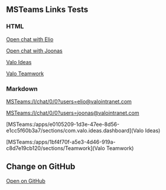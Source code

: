 ## MSTeams Links Tests

### HTML

<a href="MSTeams:/l/chat/0/0?users=elio@valointranet.com">Open chat with Elio</a>

<a href="MSTeams:/l/chat/0/0?users=joonas@valointranet.com">Open chat with Joonas</a>

<a href="MSTeams:/apps/e0105209-1d3e-47ee-8d56-e1cc5f60b3a7/sections/com.valo.ideas.dashboard">Valo Ideas</a>

<a href="MSTeams:/apps/1bf4f70f-a5e3-4d46-919a-c8d7e19cb120/sections/Teamwork">Valo Teamwork</a>

### Markdown

[MSTeams:/l/chat/0/0?users=elio@valointranet.com](Elio)

[MSTeams:/l/chat/0/0?users=joonas@valointranet.com](Joonas)

[MSTeams:/apps/e0105209-1d3e-47ee-8d56-e1cc5f60b3a7/sections/com.valo.ideas.dashboard](Valo Ideas)

[MSTeams:/apps/1bf4f70f-a5e3-4d46-919a-c8d7e19cb120/sections/Teamwork](Valo Teamwork)

## Change on GitHub

[Open on GitHub](https://github.com/estruyf/estruyf.github.io/edit/master/index.md)
